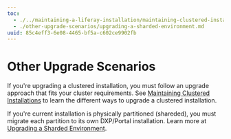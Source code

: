 ```yaml
---
toc:
  - ./../maintaining-a-liferay-installation/maintaining-clustered-installations.md
  - ./other-upgrade-scenarios/upgrading-a-sharded-environment.md
uuid: 85c4eff3-6e08-4465-bf5a-c602ce9902fb
---
```

# Other Upgrade Scenarios

If you're upgrading a clustered installation, you must follow an upgrade approach that fits your cluster requirements. See [Maintaining Clustered Installations](../maintaining-a-liferay-installation/maintaining-clustered-installations.md) to learn the different ways to upgrade a clustered installation.

If you're current installation is physically partitioned (shareded), you must migrate each partition to its own DXP/Portal installation. Learn more at [Upgrading a Sharded Environment](./other-upgrade-scenarios/upgrading-a-sharded-environment.md).
